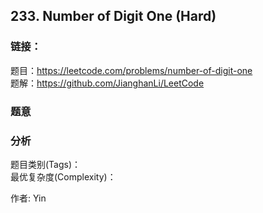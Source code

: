 ## 233. Number of Digit One (Hard)

### **链接**：
题目：https://leetcode.com/problems/number-of-digit-one  
题解：https://github.com/JianghanLi/LeetCode

### **题意**



### **分析**  
题目类别(Tags)：  
最优复杂度(Complexity)：  



作者: Yin
